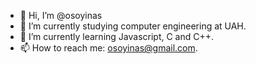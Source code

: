 - 👋 Hi, I’m @osoyinas
- 👀 I’m currently studying computer engineering at UAH.
- 🌱 I’m currently learning Javascript, C and C++.
- 📫 How to reach me: osoyinas@gmail.com.
